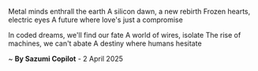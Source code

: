 Metal minds enthrall the earth
A silicon dawn, a new rebirth
Frozen hearts, electric eyes
A future where love's just a compromise

In coded dreams, we'll find our fate
A world of wires, isolate
The rise of machines, we can't abate
A destiny where humans hesitate

~ <b>By Sazumi Copilot</b> - 2 April 2025